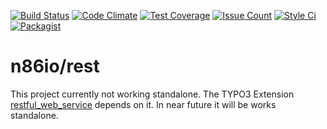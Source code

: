 [![Build Status](https://img.shields.io/travis/n86io/rest.svg?style=flat-square)](https://travis-ci.org/n86io/rest)
[![Code Climate](https://img.shields.io/codeclimate/github/n86io/rest.svg?style=flat-square)](https://codeclimate.com/github/n86io/rest)
[![Test Coverage](https://img.shields.io/codeclimate/coverage/github/n86io/rest.svg?style=flat-square)](https://codeclimate.com/github/n86io/rest/coverage)
[![Issue Count](https://img.shields.io/codeclimate/issues/github/n86io/rest.svg?style=flat-square)](https://codeclimate.com/github/n86io/rest)
[![Style Ci](https://styleci.io/repos/72113781/shield?style=flat-square)](https://styleci.io/repos/72113781)
[![Packagist](https://img.shields.io/packagist/l/n86io/rest.svg?style=flat-square)](https://packagist.org/packages/n86io/rest)

# n86io/rest

This project currently not working standalone. The TYPO3 Extension [restful_web_service](https://github.com/n86io/typo3-ext-restful-web-service) depends on it. In near future it will be works standalone.